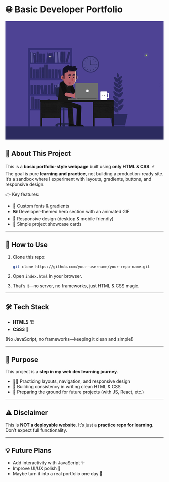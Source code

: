 # 🌐 Basic Developer Portfolio

![Developer at Work](./Developer.gif)

## 📖 About This Project

This is a **basic portfolio-style webpage** built using **only HTML & CSS**.
⚡ The goal is pure **learning and practice**, not building a production-ready site.
It’s a sandbox where I experiment with layouts, gradients, buttons, and responsive design.

👉 Key features:

* 🎨 Custom fonts & gradients
* 🖼️ Developer-themed hero section with an animated GIF
* 📱 Responsive design (desktop & mobile friendly)
* 📂 Simple project showcase cards

---

## 🚀 How to Use

1. Clone this repo:

   ```bash
   git clone https://github.com/your-username/your-repo-name.git
   ```
2. Open `index.html` in your browser.
3. That’s it—no server, no frameworks, just HTML & CSS magic.

---

## 🛠️ Tech Stack

* **HTML5** 🏗️
* **CSS3** 🎨

(No JavaScript, no frameworks—keeping it clean and simple!)

---

## 🎯 Purpose

This project is a **step in my web dev learning journey**.

* 🧑‍💻 Practicing layouts, navigation, and responsive design
* 🌱 Building consistency in writing clean HTML & CSS
* 🔨 Preparing the ground for future projects (with JS, React, etc.)

---

## ⚠️ Disclaimer

This is **NOT a deployable website**.
It’s just a **practice repo for learning**. Don’t expect full functionality.

---

## 💡 Future Plans

* Add interactivity with JavaScript ✨
* Improve UI/UX polish 🎨
* Maybe turn it into a real portfolio one day 🚀
